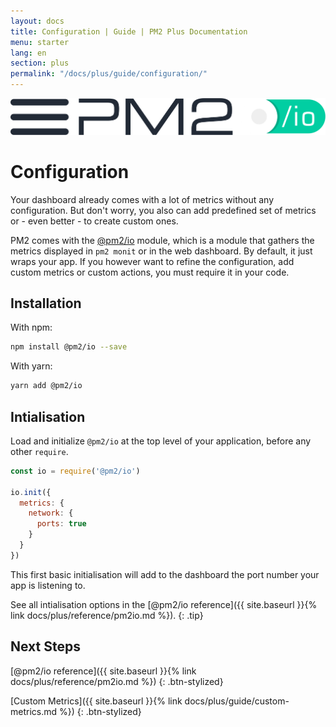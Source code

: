```yaml
---
layout: docs
title: Configuration | Guide | PM2 Plus Documentation
menu: starter
lang: en
section: plus
permalink: "/docs/plus/guide/configuration/"
---
```


![pm2io](https://raw.githubusercontent.com/keymetrics/branding/master/logos/pm2ioAPM/io-white.png)

# Configuration

Your dashboard already comes with a lot of metrics without any configuration. But don't worry, you also can add predefined set of metrics or - even better - to create custom ones.

PM2 comes with the [@pm2/io](https://github.com/keymetrics/pm2-io-apm) module, which is a module that gathers the metrics displayed in `pm2 monit` or in the web dashboard. By default, it just wraps your app. If you however want to refine the configuration, add custom metrics or custom actions, you must require it in your code.

## Installation

With npm:

```bash
npm install @pm2/io --save
```

With yarn:

```bash
yarn add @pm2/io
```

## Intialisation

Load and initialize `@pm2/io` at the top level of your application, before any other `require`.

```javascript
const io = require('@pm2/io')

io.init({
  metrics: {
    network: {
      ports: true
    }
  }
})
```

This first basic initialisation will add to the dashboard the port number your app is listening to.

 See all intialisation options in the [@pm2/io reference]({{ site.baseurl }}{% link docs/plus/reference/pm2io.md %}).
{: .tip}

## Next Steps


[@pm2/io reference]({{ site.baseurl }}{% link docs/plus/reference/pm2io.md %})
{: .btn-stylized}

[Custom Metrics]({{ site.baseurl }}{% link docs/plus/guide/custom-metrics.md %})
{: .btn-stylized}

